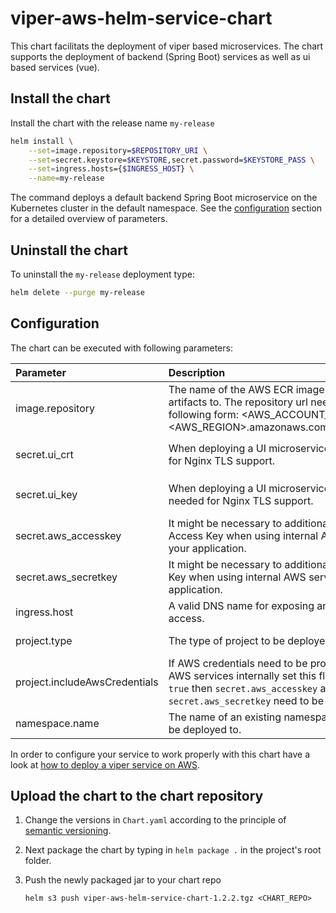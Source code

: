 # viper-aws-helm-service-chart

This chart facilitats the deployment of viper based microservices. The chart supports the deployment of backend (Spring Boot) services as well as
ui based services (vue).

## Install the chart

Install the chart with the release name `my-release`

```bash
helm install \
    --set=image.repository=$REPOSITORY_URI \
    --set=secret.keystore=$KEYSTORE,secret.password=$KEYSTORE_PASS \
    --set=ingress.hosts={$INGRESS_HOST} \
    --name=my-release
```

The command deploys a default backend Spring Boot microservice on the Kubernetes cluster in the default namespace.
See the [configuration](#Configuration) section for a detailed overview of parameters.

## Uninstall the chart

To uninstall the `my-release` deployment type:

```bash
helm delete --purge my-release
```

## Configuration

The chart can be executed with following parameters:

| Parameter                     | Description   | Example  |
| :---------------------------- |:--------------| :-----   |
| image.repository              | The name of the AWS ECR image repository to deploy artifacts to. The repository url needs to be provided in the following form: <AWS_ACCOUNT_ID>.dkr.ecr.<AWS_REGION>.amazonaws.com/<REPOSITORY_NAME> | `111122223333.dkr.ecr.eu-west-1.amazonaws.com/viper` |
| secret.ui_crt                 | When deploying a UI microservice a certificate is needed for Nginx TLS support. | Enter a valid certificate as helm argument with name `ui.crt` |
| secret.ui_key                 | When deploying a UI microservice a certificate key is needed for Nginx TLS support. | Enter a valid certificate key as helm argument with name `ui.key` |
| secret.aws_accesskey          | It might be necessary to additionally pass the AWS Access Key when using internal AWS services from within your application.  |  AWS Access Key generated for your user  |
| secret.aws_secretkey          | It might be necessary to additionally pass the AWS Secret Key when using internal AWS services from within your application.  |  AWS Secret Key generated for your user  |
| ingress.host                  | A valid DNS name for exposing an ingress route for public access. | `my-service.demo.com` |
| project.type                  | The type of project to be deployed. | Valid values are either `ui` or `backend` |
| project.includeAwsCredentials | If AWS credentials need to be provided for using other AWS services internally set this flag to `true`. When set to `true` then `secret.aws_accesskey` and `secret.aws_secretkey` need to be provided as well. | `true` if AWS credentials should be included, `false` is the default.|
| namespace.name                | The name of an existing namespace the service should be deployed to. | `default` |

In order to configure your service to work properly with this chart have a look at [how to deploy a viper service on AWS](https://github.com/visual-perceptibility/viper-service-admin/blob/master/README.md).

## Upload the chart to the chart repository

1. Change the versions in `Chart.yaml` according to the principle of [semantic versioning](https://semver.org/).

2. Next package the chart by typing in `helm package .` in the project's root folder.

3. Push the newly packaged jar to your chart repo
    ```
    helm s3 push viper-aws-helm-service-chart-1.2.2.tgz <CHART_REPO>
    ```
